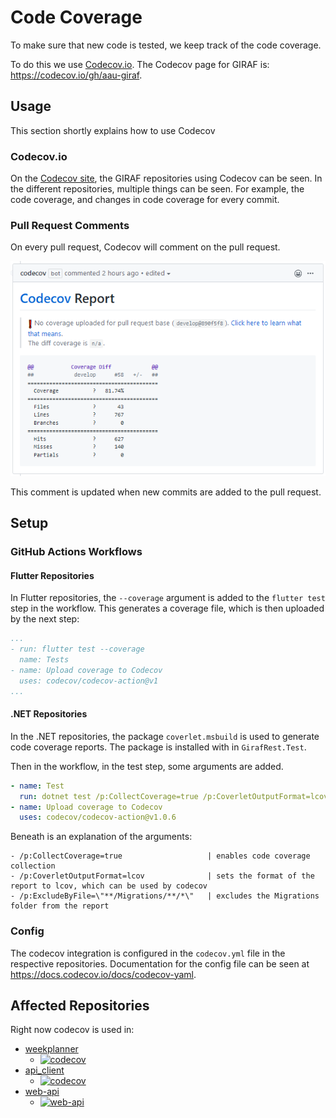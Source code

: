# Code Coverage

To make sure that new code is tested, we keep track of the code coverage.

To do this we use [Codecov.io](https://codecov.io/).
The Codecov page for GIRAF is: <https://codecov.io/gh/aau-giraf>.

## Usage

This section shortly explains how to use Codecov

### Codecov.io

On the [Codecov site](https://codecov.io/gh/aau-giraf), the GIRAF repositories using
Codecov can be seen. In the different repositories, multiple things can be seen.
For example, the code coverage, and changes in code coverage for every commit.

### Pull Request Comments

On every pull request, Codecov will comment on the pull request.

![codecov comment](images/codecov_comment.png)

This comment is updated when new commits are added to the pull request.

## Setup

### GitHub Actions Workflows

#### Flutter Repositories

In Flutter repositories, the `--coverage` argument is added to the `flutter test`
step in the workflow. This generates a coverage file, which is then uploaded by
the next step:

```yaml
...
- run: flutter test --coverage
  name: Tests
- name: Upload coverage to Codecov
  uses: codecov/codecov-action@v1
...
```

#### .NET Repositories

In the .NET repositories, the package `coverlet.msbuild` is used to generate code
coverage reports. The package is installed with in `GirafRest.Test`.

Then in the workflow, in the test step, some arguments are added.

```yaml
- name: Test
  run: dotnet test /p:CollectCoverage=true /p:CoverletOutputFormat=lcov /p:ExcludeByFile=\"**/Migrations/**/*\"
- name: Upload coverage to Codecov
  uses: codecov/codecov-action@v1.0.6
```

Beneath is an explanation of the arguments:

```
- /p:CollectCoverage=true                   | enables code coverage collection
- /p:CoverletOutputFormat=lcov              | sets the format of the report to lcov, which can be used by codecov
- /p:ExcludeByFile=\"**/Migrations/**/*\"   | excludes the Migrations folder from the report

```

### Config

The codecov integration is configured in the `codecov.yml` file in the respective
repositories. Documentation for the config file can be seen at <https://docs.codecov.io/docs/codecov-yaml>.

## Affected Repositories

Right now codecov is used in:

- [weekplanner](https://github.com/aau-giraf/weekplanner)
   - [![codecov](https://codecov.io/gh/aau-giraf/weekplanner/branch/develop/graph/badge.svg)](https://codecov.io/gh/aau-giraf/weekplanner)
- [api_client](https://github.com/aau-giraf/api_client)
   - [![codecov](https://codecov.io/gh/aau-giraf/api_client/branch/develop/graph/badge.svg)](https://codecov.io/gh/aau-giraf/api_client)
- [web-api](https://github.com/aau-giraf/web-api)
   - [![web-api](https://codecov.io/gh/aau-giraf/web-api/branch/develop/graph/badge.svg)](https://codecov.io/gh/aau-giraf/web-api)